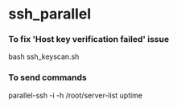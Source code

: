# ssh_parallel

### To fix 'Host key verification failed' issue
bash ssh_keyscan.sh

### To send commands
parallel-ssh -i -h /root/server-list uptime